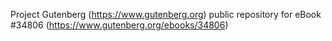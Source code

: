 Project Gutenberg (https://www.gutenberg.org) public repository for eBook #34806 (https://www.gutenberg.org/ebooks/34806)
